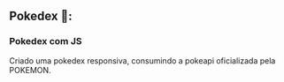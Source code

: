 
## Pokedex 🧮:

### Pokedex com JS
<p align="left">
Criado uma pokedex responsiva, consumindo a pokeapi oficializada pela POKEMON.
